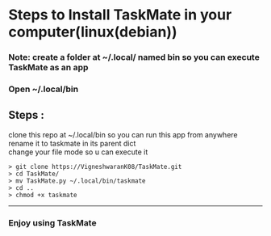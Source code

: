<h1>Steps to Install TaskMate in your computer(linux(debian))</h1>

<h3>Note: create a folder at ~/.local/ named bin so you can execute TaskMate as an app</h3>

<h3>Open ~/.local/bin</h3>
<h2>Steps : </h2>
<p>clone this repo at ~/.local/bin so you can run this app from anywhere<br>rename it to taskmate in its parent dict<br>change your file mode so u can execute it</p>

```
> git clone https://VigneshwaranK08/TaskMate.git 
> cd TaskMate/
> mv TaskMate.py ~/.local/bin/taskmate  
> cd ..
> chmod +x taskmate 
```
<hr>
<h3>Enjoy using TaskMate</h3>
